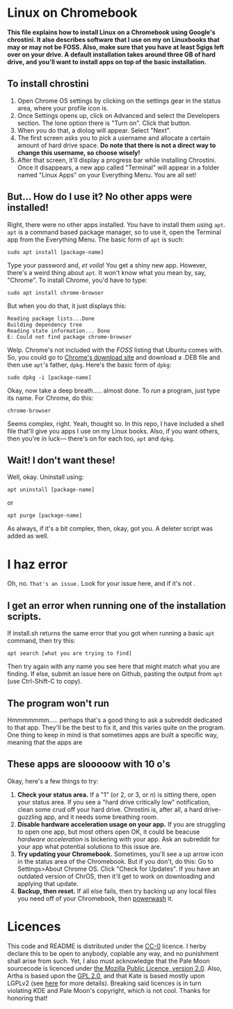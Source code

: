 # Linux on Chromebook
**This file explains how to install Linux on a Chromebook using Google's chrostini. It also describes software that I use on my on Linuxbooks that may or may not be FOSS. Also, make sure that you have at least 5gigs left over on your drive. A default installation takes around three GB of hard drive, and you'll want to install apps on top of the basic installation.**
## To install chrostini
1. Open Chrome OS settings by clicking on the settings gear in the status area, where your profile icon is.
2. Once Settings opens up, click on Advanced and select the Developers section. The lone option there is "Turn on". Click that button.
3. When you do that, a diolog will appear. Select "Next".
4. The first screen asks you to pick a username and allocate a certain amount of hard drive space. **Do note that there is not a direct way to change this username, so choose wisely!**
5. After that screen, it'll display a progress bar while installing Chrostini. Once it disappears, a new app called "Terminal" will appear in a folder named "Linux Apps" on your Everything Menu. You are all set!
## But... How do I use it? No other apps were installed!
Right, there were no other apps installed. You have to install them using `apt`.
`apt` is a command based package manager, so to use it, open the Terminal app from the Everything Menu. The basic form of `apt` is such:
```
sudo apt install [package-name]
```

Type your password and, *et voila*! You get a shiny new app.
However, there's a weird thing about `apt`. It won't know what you mean by, say, "Chrome". To install Chrome, you'd have to type:
```
sudo apt install chrome-browser
```
But when you do that, it just displays this:
```
Reading package lists...Done
Building dependency tree
Reading state information... Done
E: Could not find package chrome-browser
```
Welp. Chrome's not included with the *FOSS* listing that Ubuntu comes with. So, you could go to [Chrome's download site](google.com/chrome) and download a .DEB file and then use `apt`'s father, `dpkg`. Here's the basic form of `dpkg`:
```
sudo dpkg -i [package-name]
```
Okay, now take a deep breath..... almost done. To *run* a program, just type its name. For Chrome, do this:
```
chrome-browser
```
Seems complex, right. Yeah, thought so. In this repo, I have included a shell file that'll give you apps I use on my Linux books. Also, if you want others, then you're in luck— there's on for each too, `apt` and `dpkg`. 
## Wait! I don't want these!
Well, okay.
Uninstall using:
```
apt uninstall [package-name]
```
or
```
apt purge [package-name]
```
As always, if it's a bit complex, then, okay, got you. A deleter script was added as well.
# I haz error
Oh, no. ``That's an issue.`` Look for your issue here, and if it's not .
## I get an error when running one of the installation scripts.
If install.sh returns the same error that you got when running a basic `apt` command, then try this:
```
apt search [what you are trying to find]
```
Then try again with any name you see here that might match what you are finding.
If else, submit an issue here on Github, pasting the output from `apt` (use Ctrl-Shift-C to copy).
## The program won't run
Hmmmmmmm..... perhaps that's a good thing to ask a subreddit dedicated to that app. They'll be the best to fix it, and this varies quite on the program. One thing to keep in mind is that sometimes apps are built a specific way, meaning that the apps are 
## These apps are slooooow with 10 o's
Okay, here's a few things to try:
1. **Check your status area.** If a "1" (or 2, or 3, or *n*) is sitting  there, open your status area. If you see a "hard drive critically low" notification, clean some crud off your hard drive. Chrostini is, after all, a hard drive-guzzling app, and it needs some breathing room.
2. **Disable hardware acceleration usage on your app.** If you are struggling to open one app, but most others open OK, it could be beacuse *hardware acceleration* is bickering with your app. Ask an subreddit for your app what potential solutions to this issue are.
3. **Try updating your Chromebook.** Sometimes, you'll see a up arrow icon in the status area of the Chromebook. But if you don't, do this: Go to Settings>About Chrome OS. Click "Check for Updates". If you have an outdated version of ChrOS, then it'll get to work on downloading and applying that update.
4. **Backup, then reset.** If all else fails, then try backing up any local files you need off of your Chromebook, then [powerwash](https://support.google.com/chromebook/answer/183084?hl=en) it. 
# Licences
This code and README is distributed under the [CC-0](https://creativecommons.org/share-your-work/public-domain/cc0/) licence. I herby declare this to be open to anybody, copiable any way, and no punishment shall arise from such.
Yet, I also must acknowledge that the Pale Moon sourcecode is licenced under [the Mozilla Public Licence, version 2.0](https://www.mozilla.org/en-US/MPL/2.0/). Also, Artha is based upon the [GPL 2.0](http://www.gnu.org/licenses/old-licenses/gpl-2.0.html), and that Kate is based mostly upon LGPLv2 (see [here](https://kate-editor.org/2014/01/03/kate-licensing/) for more details). Breaking said licences is in turn violating KDE and Pale Moon's copyright, which is not cool. Thanks for honoring that!
